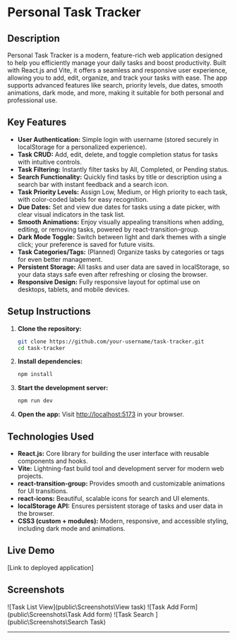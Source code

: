 # Personal Task Tracker

## Description

Personal Task Tracker is a modern, feature-rich web application designed to help you efficiently manage your daily tasks and boost productivity. Built with React.js and Vite, it offers a seamless and responsive user experience, allowing you to add, edit, organize, and track your tasks with ease. The app supports advanced features like search, priority levels, due dates, smooth animations, dark mode, and more, making it suitable for both personal and professional use.

## Key Features

- **User Authentication:** Simple login with username (stored securely in localStorage for a personalized experience).
- **Task CRUD:** Add, edit, delete, and toggle completion status for tasks with intuitive controls.
- **Task Filtering:** Instantly filter tasks by All, Completed, or Pending status.
- **Search Functionality:** Quickly find tasks by title or description using a search bar with instant feedback and a search icon.
- **Task Priority Levels:** Assign Low, Medium, or High priority to each task, with color-coded labels for easy recognition.
- **Due Dates:** Set and view due dates for tasks using a date picker, with clear visual indicators in the task list.
- **Smooth Animations:** Enjoy visually appealing transitions when adding, editing, or removing tasks, powered by react-transition-group.
- **Dark Mode Toggle:** Switch between light and dark themes with a single click; your preference is saved for future visits.
- **Task Categories/Tags:** (Planned) Organize tasks by categories or tags for even better management.
- **Persistent Storage:** All tasks and user data are saved in localStorage, so your data stays safe even after refreshing or closing the browser.
- **Responsive Design:** Fully responsive layout for optimal use on desktops, tablets, and mobile devices.

## Setup Instructions

1. **Clone the repository:**
   ```bash
   git clone https://github.com/your-username/task-tracker.git
   cd task-tracker
   ```
2. **Install dependencies:**
   ```bash
   npm install
   ```
3. **Start the development server:**
   ```bash
   npm run dev
   ```
4. **Open the app:**
   Visit [http://localhost:5173](http://localhost:5173) in your browser.

## Technologies Used

- **React.js:** Core library for building the user interface with reusable components and hooks.
- **Vite:** Lightning-fast build tool and development server for modern web projects.
- **react-transition-group:** Provides smooth and customizable animations for UI transitions.
- **react-icons:** Beautiful, scalable icons for search and UI elements.
- **localStorage API:** Ensures persistent storage of tasks and user data in the browser.
- **CSS3 (custom + modules):** Modern, responsive, and accessible styling, including dark mode and animations.

## Live Demo

[Link to deployed application]

## Screenshots

![Task List View](public\Screenshots\View task)
![Task Add Form](public\Screenshots\Task Add form)
![Task Search ](public\Screenshots\Search Task)

---
